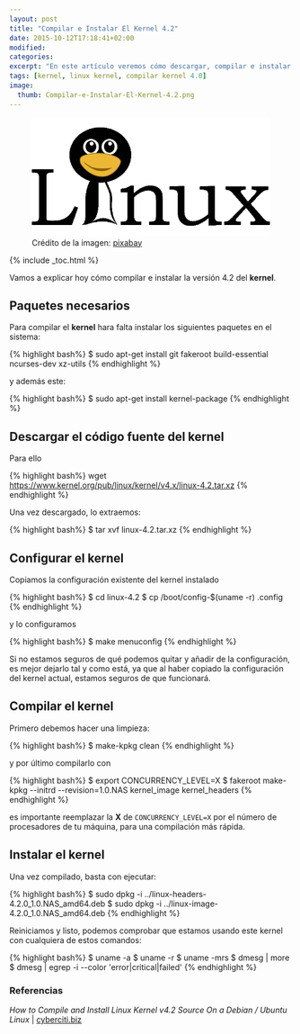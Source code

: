 ```yaml
---
layout: post
title: "Compilar e Instalar El Kernel 4.2"
date: 2015-10-12T17:18:41+02:00
modified:
categories:
excerpt: "En este artículo veremos cómo descargar, compilar e instalar el kernel 4.2 de linux"
tags: [kernel, linux kernel, compilar kernel 4.0]
image:
  thumb: Compilar-e-Instalar-El-Kernel-4.2.png
---
```


<figure>
  <a href="/images/Compilar-e-Instalar-El-Kernel-4.2.png"><img src="/images/Compilar-e-Instalar-El-Kernel-4.2.png" title="{{ page.title }}" alt="{{ page.title }}" /></a>
  <span class="image-credit">Crédito de la imagen: <a href="https://pixabay.com/en/linux-logo-penguin-tux-text-151619/" target="_blank" title="">pixabay</a></span><br/>
</figure>

{% include _toc.html %}

Vamos a explicar hoy cómo compilar e instalar la versión 4.2 del __kernel__.

## Paquetes necesarios

Para compilar el __kernel__ hara falta instalar los siguientes paquetes en el sistema:

{% highlight bash%}
$ sudo apt-get install git fakeroot build-essential ncurses-dev xz-utils
{% endhighlight %}

<!--ad-->

y además este:

{% highlight bash%}
$ sudo apt-get install kernel-package
{% endhighlight %}

## Descargar el código fuente del kernel

Para ello

{% highlight bash%}
wget https://www.kernel.org/pub/linux/kernel/v4.x/linux-4.2.tar.xz
{% endhighlight %}

Una vez descargado, lo extraemos:

{% highlight bash%}
$ tar xvf linux-4.2.tar.xz
{% endhighlight %}

## Configurar el kernel

Copiamos la configuración existente del kernel instalado

{% highlight bash%}
$ cd linux-4.2
$ cp /boot/config-$(uname -r) .config
{% endhighlight %}

y lo configuramos

{% highlight bash%}
$ make menuconfig
{% endhighlight %}

Si no estamos seguros de qué podemos quitar y añadir de la configuración, es mejor dejarlo tal y como está, ya que al haber copiado la configuración del kernel actual, estamos seguros de que funcionará.

## Compilar el kernel

Primero debemos hacer una limpieza:

{% highlight bash%}
$ make-kpkg clean
{% endhighlight %}

y por último compilarlo con

{% highlight bash%}
$ export CONCURRENCY_LEVEL=X
$ fakeroot make-kpkg --initrd --revision=1.0.NAS kernel_image kernel_headers
{% endhighlight %}

es importante reemplazar la __X__ de `CONCURRENCY_LEVEL=X` por el número de procesadores de tu máquina, para una compilación más rápida.

## Instalar el kernel

Una vez compilado, basta con ejecutar:

{% highlight bash%}
$ sudo dpkg -i ../linux-headers-4.2.0_1.0.NAS_amd64.deb
$ sudo dpkg -i ../linux-image-4.2.0_1.0.NAS_amd64.deb
{% endhighlight %}

Reiniciamos y listo, podemos comprobar que estamos usando este kernel con cualquiera de estos comandos:

{% highlight bash%}
$ uname -a
$ uname -r
$ uname -mrs
$ dmesg | more
$ dmesg | egrep -i --color 'error|critical|failed'
{% endhighlight %}

### Referencias

_How to Compile and Install Linux Kernel v4.2 Source On a Debian / Ubuntu Linux_ | [cyberciti.biz](http://www.cyberciti.biz/faq/debian-ubuntu-building-installing-a-custom-linux-kernel/ "How to Compile and Install Linux Kernel v4.2 Source On a Debian / Ubuntu Linux")
